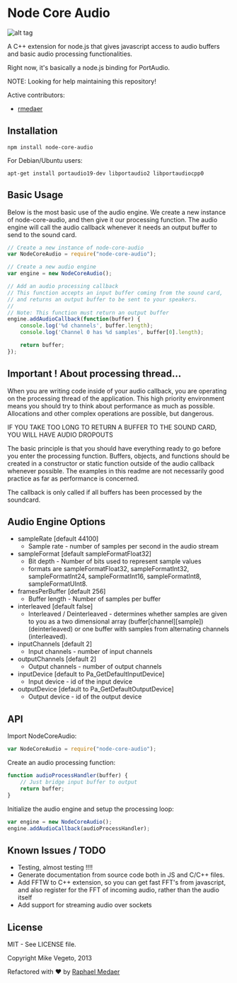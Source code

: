 # Node Core Audio

![alt tag](https://nodei.co/npm-dl/node-core-audio.png)

A C++ extension for node.js that gives javascript access to audio buffers and basic audio processing functionalities.

Right now, it's basically a node.js binding for PortAudio.

NOTE: Looking for help maintaining this repository!

Active contributors:

- [rmedaer](https://github.com/rmedaer)

## Installation

```
npm install node-core-audio
```

For Debian/Ubuntu users:

```
apt-get install portaudio19-dev libportaudio2 libportaudiocpp0
```

## Basic Usage

Below is the most basic use of the audio engine. We create a new instance of
node-core-audio, and then give it our processing function. The audio engine
will call the audio callback whenever it needs an output buffer to send to
the sound card.

```javascript
// Create a new instance of node-core-audio
var NodeCoreAudio = require("node-core-audio");

// Create a new audio engine
var engine = new NodeCoreAudio();

// Add an audio processing callback
// This function accepts an input buffer coming from the sound card,
// and returns an output buffer to be sent to your speakers.
//
// Note: This function must return an output buffer
engine.addAudioCallback(function(buffer) {
	console.log('%d channels', buffer.length);
	console.log('Channel 0 has %d samples', buffer[0].length);

	return buffer;
});
```

## Important ! About processing thread...
When you are writing code inside of your audio callback, you are operating on
the processing thread of the application. This high priority environment means you
should try to think about performance as much as possible. Allocations and other
complex operations are possible, but dangerous.

IF YOU TAKE TOO LONG TO RETURN A BUFFER TO THE SOUND CARD, YOU WILL HAVE AUDIO DROPOUTS

The basic principle is that you should have everything ready to go before you enter
the processing function. Buffers, objects, and functions should be created in a constructor or static function outside of the audio callback whenever possible. The
examples in this readme are not necessarily good practice as far as performance is concerned.

The callback is only called if all buffers has been processed by the soundcard.

## Audio Engine Options

* sampleRate [default 44100]
  * Sample rate - number of samples per second in the audio stream
* sampleFormat [default sampleFormatFloat32]
  * Bit depth - Number of bits used to represent sample values
  * formats are sampleFormatFloat32, sampleFormatInt32, sampleFormatInt24, sampleFormatInt16, sampleFormatInt8, sampleFormatUInt8.
* framesPerBuffer [default 256]
  * Buffer length - Number of samples per buffer
* interleaved [default false]
  * Interleaved / Deinterleaved - determines whether samples are given to you as a two dimensional array (buffer[channel][sample]) (deinterleaved) or one buffer with samples from alternating channels (interleaved).
* inputChannels [default 2]
  * Input channels - number of input channels
* outputChannels [default 2]
  * Output channels - number of output channels
* inputDevice [default to Pa_GetDefaultInputDevice]
  * Input device - id of the input device
* outputDevice [default to Pa_GetDefaultOutputDevice]
  * Output device - id of the output device

## API

Import NodeCoreAudio:
```javascript
var NodeCoreAudio = require("node-core-audio");
```

Create an audio processing function:
```javascript
function audioProcessHandler(buffer) {
    // Just bridge input buffer to output
	return buffer;
}
```

Initialize the audio engine and setup the processing loop:
```javascript
var engine = new NodeCoreAudio();
engine.addAudioCallback(audioProcessHandler);
```

## Known Issues / TODO

* Testing, almost testing !!!!
* Generate documentation from source code both in JS and C/C++ files.
* Add FFTW to C++ extension, so you can get fast FFT's from javascript, and also register for the FFT of incoming audio, rather than the audio itself
* Add support for streaming audio over sockets

## License

MIT - See LICENSE file.

Copyright Mike Vegeto, 2013

Refactored with ♥ by [Raphael Medaer](mailto:rme@escaux.com)
